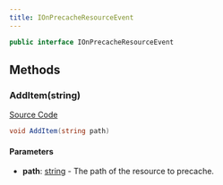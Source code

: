 ```yaml
---
title: IOnPrecacheResourceEvent
---
```


```csharp
public interface IOnPrecacheResourceEvent
```

## Methods

### AddItem(string)

[Source Code](https://github.com/swiftly-solution/swiftlys2/blob/beta/managed/src/SwiftlyS2.Shared/Modules/Events/EventParams/IOnPrecacheResourceEvent.cs#L9)

```csharp
void AddItem(string path)
```

#### Parameters

- **path**: [string](https://learn.microsoft.com/dotnet/api/system.string) - The path of the resource to precache.

